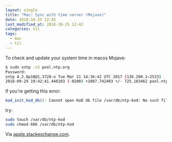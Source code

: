```yaml
---
layout: single
title: "Mac: Sync with time server (Mojave)"
date: 2018-10-25 12:42
last_modified_at: 2018-10-25 12:42
categories: til
tags:
  - mac
  - til
---
```


To check and update your system time in macos Mojave:

```bash
$ sudo sntp -sS pool.ntp.org
Password:
sntp 4.2.8p10@1.3728-o Tue Mar 21 14:36:42 UTC 2017 (136.200.1~2533)
2018-09-29 19:42:41.448103 (-0200) +1087.742403 +/- 725.183462 pool.ntp.org 188.68.36.203 s2 no-leap
```

If you're getting this error:

```bash
kod_init_kod_db(): Cannot open KoD db file /var/db/ntp-kod: No such file or directory
```

try:

```bash
sudo touch /var/db/ntp-kod
sudo chmod 666 /var/db/ntp-kod
```

Via [apple.stackexchange.com](https://apple.stackexchange.com/a/117865).
